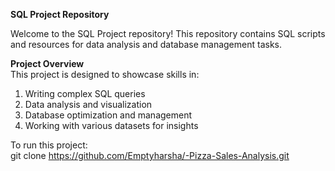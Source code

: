 **SQL Project Repository** <br>

Welcome to the SQL Project repository! This repository contains SQL scripts and resources for data analysis and database management tasks.<br>

**Project Overview**<br>
This project is designed to showcase skills in:<br>

1. Writing complex SQL queries<br>
2. Data analysis and visualization<br>
3. Database optimization and management<br>
4. Working with various datasets for insights<br>

To run this project:<br>
git clone https://github.com/Emptyharsha/-Pizza-Sales-Analysis.git
```<br>
